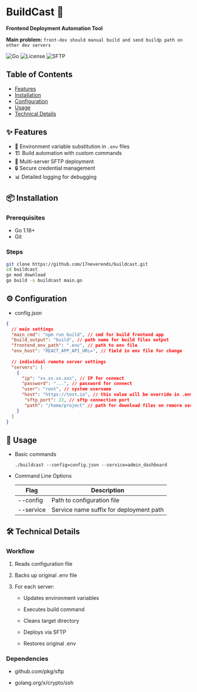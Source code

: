 # BuildCast 🚀

**Frontend Deployment Automation Tool**

**Main problem:** `front-dev should manual build and send buildp path on other dev servers`

![Go](https://img.shields.io/badge/Go-1.18%2B-blue)
![License](https://img.shields.io/badge/License-MIT-green)
![SFTP](https://img.shields.io/badge/Protocol-SFTP-orange)

## Table of Contents
- [Features](#-features)
- [Installation](#-installation)
- [Configuration](#-configuration)
- [Usage](#-usage)
- [Technical Details](#-technical-details)

## ✨ Features
- 🔄 Environment variable substitution in `.env` files
- 🏗️ Build automation with custom commands
- 🚀 Multi-server SFTP deployment
- 🔒 Secure credential management
- 📊 Detailed logging for debugging

## 📦 Installation

### Prerequisites
- Go 1.18+
- Git

### Steps
```bash
git clone https://github.com/17neverends/buildcast.git
cd buildcast
go mod download
go build -o buildcast main.go
```

## ⚙️ Configuration

- config.json

```json
{
  // main settings
  "main_cmd": "npm run build", // cmd for build frontend app
  "build_output": "build", // path name for build files output
  "frontend_env_path": ".env", // path to env file
  "env_host": "REACT_APP_API_URL=", // field in env file for change
  
  // individual remote server settings
  "servers": [
    {
      "ip": "xx.xx.xx.xxx", // IP for connect
      "password": "...", // password for connect
      "user": "root", // system username
      "host": "https://test.io", // this value will be override in .env
       "sftp_port": 22, // sftp connection port
       "path": "/home/project" // path for download files on remore server
    }
  ]
}
```

## 🚀 Usage

- Basic commands

   `./buildcast --config=config.json --service=admin_dashboard`


- Command Line Options

   | Flag 	| Description 	|
   |------	|-------------	|
   | --config     	| Path to configuration file            	|
   |--service      	| Service name suffix for deployment path            	|

## 🛠 Technical Details

### Workflow
1. Reads configuration file

2. Backs up original .env file

3. For each server:
   - Updates environment variables

   - Executes build command

   - Cleans target directory

   - Deploys via SFTP

   - Restores original .env

### Dependencies
- github.com/pkg/sftp

- golang.org/x/crypto/ssh